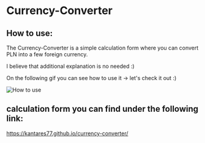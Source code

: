 # Currency-Converter

## How to use:

The Currency-Converter is a simple calculation form where you can convert PLN into a few foreign currency.

I believe that additional explanation is no needed :)

On the following gif you can see how to use it -> let's check it out :)

![How to use](https://github.com/Kantares77/currency-converter/blob/main/images/Currency-Conventer_howToUse.gif?raw=true)

## calculation form you can find under the following link:

https://kantares77.github.io/currency-converter/
